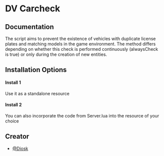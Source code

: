# DV Carcheck


## Documentation
The script aims to prevent the existence of vehicles with duplicate license plates and matching models in the game environment. The method differs depending on whether this check is performed continuously (alwaysCheck is true) or only during the creation of new entities.

## Installation Options

#### Install 1

  Use it as a standalone resource

#### Install 2

  You can also incorporate the code from Server.lua into the resource of your choice

## Creator

- [@Diosk](https://github.com/Diosk2k)
